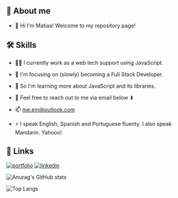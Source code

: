 
## 🚀 About me
- 👋 Hi I'm Matias! Welcome to my repository page!

## 🛠 Skills
- 👩‍💻 I currently work as a web tech support using JavaScript.
- 🧠 I'm focusing on (slowly) becoming a Full Stack Developer.
- 🤔 So I'm learning more about JavaScript and its libraries.
- 💬 Feel free to reach out to me via email below ⬇
- 📫 me.em@outlook.com

- ⚡️ I speak English, Spanish and Portuguese fluenty. I also speak Mandarin. Yahooo!

## 🔗 Links
[![portfolio](https://img.shields.io/badge/my_portfolio-000?style=for-the-badge&logo=ko-fi&logoColor=white)](https://github.com/matiasdevs)
[![linkedin](https://img.shields.io/badge/linkedin-0A66C2?style=for-the-badge&logo=linkedin&logoColor=white)](https://www.linkedin.com/in/matias-ti/)


![Anurag's GitHub stats](https://github-readme-stats.vercel.app/api?username=matiasdevs&show_icons=true&theme=transparent)

![Top Langs](https://github-readme-stats.vercel.app/api/top-langs/?username=matiasdevs&theme=dracula)
